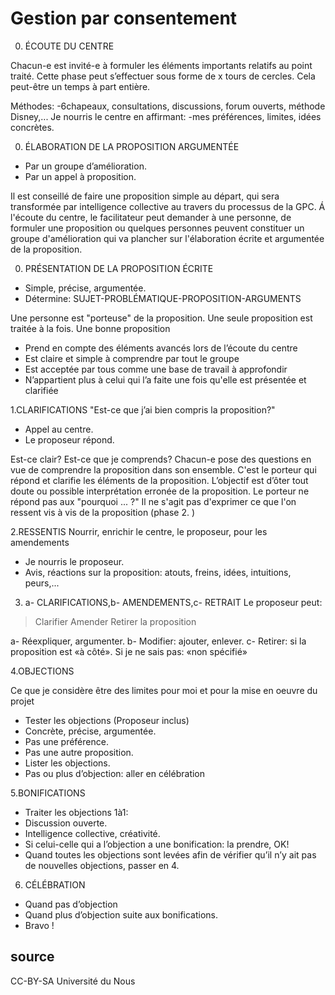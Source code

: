 # Gestion par consentement

0. ÉCOUTE DU CENTRE

Chacun-e est invité-e à formuler les éléments importants relatifs au point traité.
Cette phase peut s’effectuer sous forme de x tours de cercles. Cela peut-être un temps à part entière.

Méthodes:
-6chapeaux, consultations, discussions,
forum ouverts, méthode Disney,...
Je nourris le centre en affirmant:
-mes préférences, limites, idées concrètes.

0. ÉLABORATION DE LA PROPOSITION ARGUMENTÉE
- Par un groupe d’amélioration.
- Par un appel à proposition.

Il est conseillé de faire une proposition simple au départ, qui sera transformée par intelligence collective au travers du processus de la GPC.
Á l'écoute du centre, le facilitateur peut demander à une personne, de formuler une proposition ou quelques personnes peuvent constituer un groupe d'amélioration qui va plancher sur l'élaboration écrite et argumentée de la proposition.

0. PRÉSENTATION DE LA PROPOSITION ÉCRITE

- Simple, précise, argumentée.
- Détermine:
SUJET-PROBLÉMATIQUE-PROPOSITION-ARGUMENTS

Une personne est "porteuse" de la proposition.
Une seule proposition est traitée à la fois.
Une bonne proposition
- Prend en compte des éléments avancés lors de l’écoute du centre
- Est claire et simple à comprendre par tout le groupe
- Est acceptée par tous comme une base de travail à approfondir
- N’appartient plus à celui qui l’a faite une fois qu'elle est présentée et clarifiée

1.CLARIFICATIONS
"Est-ce que j’ai bien compris la proposition?"
- Appel au centre.
- Le proposeur répond.

Est-ce clair? Est-ce que je comprends?
Chacun-e pose des questions en vue de comprendre la proposition dans son ensemble. C'est le porteur qui répond et clarifie les éléments de
la proposition. L’objectif est d’ôter tout doute ou possible interprétation erronée de la proposition. Le porteur ne répond pas aux "pourquoi ... ?" Il ne s'agit pas d'exprimer ce que l'on ressent vis à vis de la proposition (phase 2. )

2.RESSENTIS
Nourrir, enrichir le centre, le proposeur, pour les amendements
- Je nourris le proposeur.
- Avis, réactions sur la proposition:
atouts, freins, idées, intuitions, peurs,...

3. a- CLARIFICATIONS,b- AMENDEMENTS,c- RETRAIT
Le proposeur peut:
>Clarifier
>Amender
>Retirer la proposition

a- Réexpliquer, argumenter.
b- Modifier: ajouter, enlever.
c- Retirer: si la proposition est «à côté».
Si je ne sais pas: «non spécifié»



4.OBJECTIONS

Ce que je considère être des limites pour moi et pour la mise en oeuvre du projet

- Tester les objections (Proposeur inclus)
 - Concrète, précise, argumentée.
 - Pas une préférence.
 - Pas une autre proposition.	
- Lister les objections.
- Pas ou plus d’objection: aller en célébration



5.BONIFICATIONS

- Traiter les objections 1à1:
 - Discussion ouverte.
 - Intelligence collective, créativité.
 - Si celui-celle qui a l’objection a une bonification: la prendre, OK!
- Quand toutes les objections sont levées afin de vérifier qu’il n’y ait pas de nouvelles objections, passer en 4.

6. CÉLÉBRATION
- Quand pas d’objection
- Quand plus d’objection suite aux bonifications.
- Bravo !


## source 

CC-BY-SA Université du Nous
